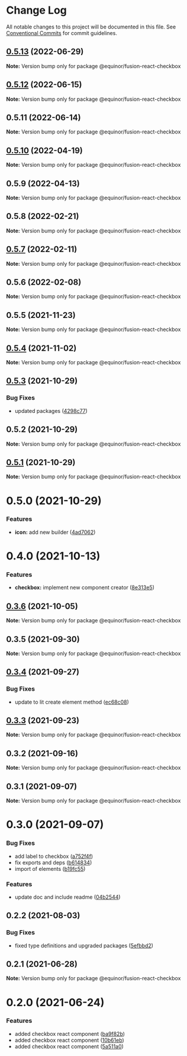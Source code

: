 # Change Log

All notable changes to this project will be documented in this file.
See [Conventional Commits](https://conventionalcommits.org) for commit guidelines.

## [0.5.13](https://github.com/equinor/fusion-react-components/compare/@equinor/fusion-react-checkbox@0.5.12...@equinor/fusion-react-checkbox@0.5.13) (2022-06-29)

**Note:** Version bump only for package @equinor/fusion-react-checkbox





## [0.5.12](https://github.com/equinor/fusion-react-components/compare/@equinor/fusion-react-checkbox@0.5.11...@equinor/fusion-react-checkbox@0.5.12) (2022-06-15)

**Note:** Version bump only for package @equinor/fusion-react-checkbox





## 0.5.11 (2022-06-14)

**Note:** Version bump only for package @equinor/fusion-react-checkbox





## [0.5.10](https://github.com/equinor/fusion-react-components/compare/@equinor/fusion-react-checkbox@0.5.9...@equinor/fusion-react-checkbox@0.5.10) (2022-04-19)

**Note:** Version bump only for package @equinor/fusion-react-checkbox





## 0.5.9 (2022-04-13)

**Note:** Version bump only for package @equinor/fusion-react-checkbox





## 0.5.8 (2022-02-21)

**Note:** Version bump only for package @equinor/fusion-react-checkbox





## [0.5.7](https://github.com/equinor/fusion-react-components/compare/@equinor/fusion-react-checkbox@0.5.6...@equinor/fusion-react-checkbox@0.5.7) (2022-02-11)

**Note:** Version bump only for package @equinor/fusion-react-checkbox





## 0.5.6 (2022-02-08)

**Note:** Version bump only for package @equinor/fusion-react-checkbox





## 0.5.5 (2021-11-23)

**Note:** Version bump only for package @equinor/fusion-react-checkbox





## [0.5.4](https://github.com/equinor/fusion-react-components/compare/@equinor/fusion-react-checkbox@0.5.3...@equinor/fusion-react-checkbox@0.5.4) (2021-11-02)

**Note:** Version bump only for package @equinor/fusion-react-checkbox





## [0.5.3](https://github.com/equinor/fusion-react-components/compare/@equinor/fusion-react-checkbox@0.5.2...@equinor/fusion-react-checkbox@0.5.3) (2021-10-29)


### Bug Fixes

* updated packages ([4298c77](https://github.com/equinor/fusion-react-components/commit/4298c778c4c5385398a92d8b71feee3b17ba64c0))





## 0.5.2 (2021-10-29)

**Note:** Version bump only for package @equinor/fusion-react-checkbox





## [0.5.1](https://github.com/equinor/fusion-react-components/compare/@equinor/fusion-react-checkbox@0.5.0...@equinor/fusion-react-checkbox@0.5.1) (2021-10-29)

**Note:** Version bump only for package @equinor/fusion-react-checkbox





# 0.5.0 (2021-10-29)


### Features

* **icon:** add new builder ([4ad7062](https://github.com/equinor/fusion-react-components/commit/4ad7062c1c5c74def45bec59b7da4e13863dd2a2))





# 0.4.0 (2021-10-13)


### Features

* **checkbox:** implement new component creator ([8e313e5](https://github.com/equinor/fusion-react-components/commit/8e313e5d31e05d3b5c4ce772420e3c997432782e))





## [0.3.6](https://github.com/equinor/fusion-react-components/compare/@equinor/fusion-react-checkbox@0.3.5...@equinor/fusion-react-checkbox@0.3.6) (2021-10-05)

**Note:** Version bump only for package @equinor/fusion-react-checkbox





## 0.3.5 (2021-09-30)

**Note:** Version bump only for package @equinor/fusion-react-checkbox





## [0.3.4](https://github.com/equinor/fusion-react-components/compare/@equinor/fusion-react-checkbox@0.3.3...@equinor/fusion-react-checkbox@0.3.4) (2021-09-27)


### Bug Fixes

* update to lit create element method ([ec68c08](https://github.com/equinor/fusion-react-components/commit/ec68c08d5cbcba43a1b8ca064cccc73662f17421))





## [0.3.3](https://github.com/equinor/fusion-react-components/compare/@equinor/fusion-react-checkbox@0.3.2...@equinor/fusion-react-checkbox@0.3.3) (2021-09-23)

**Note:** Version bump only for package @equinor/fusion-react-checkbox





## 0.3.2 (2021-09-16)

**Note:** Version bump only for package @equinor/fusion-react-checkbox





## 0.3.1 (2021-09-07)

**Note:** Version bump only for package @equinor/fusion-react-checkbox





# 0.3.0 (2021-09-07)


### Bug Fixes

* add label to checkbox ([a752f4f](https://github.com/equinor/fusion-react-components/commit/a752f4f64616d365f8046d9ee213c3373c3964c3))
* fix exports and deps ([b614834](https://github.com/equinor/fusion-react-components/commit/b614834c32db4fbb9b06407e53557109128ec95b))
* import of elements ([b19fc55](https://github.com/equinor/fusion-react-components/commit/b19fc55471dd4dc7d44e2216699d1d12979d4211))


### Features

* update doc and include readme ([04b2544](https://github.com/equinor/fusion-react-components/commit/04b25443398507b35c3b88bf90a26d56c5b1c460))





## 0.2.2 (2021-08-03)


### Bug Fixes

* fixed type definitions and upgraded packages ([5efbbd2](https://github.com/equinor/fusion-react-components/commit/5efbbd2cee688bcefc554c113512f834a91f39fd))





## 0.2.1 (2021-06-28)

**Note:** Version bump only for package @equinor/fusion-react-checkbox





# 0.2.0 (2021-06-24)


### Features

* added checkbox react component ([ba9f82b](https://github.com/equinor/fusion-react-components/commit/ba9f82b4fb812851e65b524ba48e1f70d94b76df))
* added checkbox react component ([10b61eb](https://github.com/equinor/fusion-react-components/commit/10b61eb22db3ba4d4ccc679486da4c3b259d9dc0))
* added checkbox react component ([5a511a0](https://github.com/equinor/fusion-react-components/commit/5a511a0c7925481629380483149e5f6c90e188a0))
